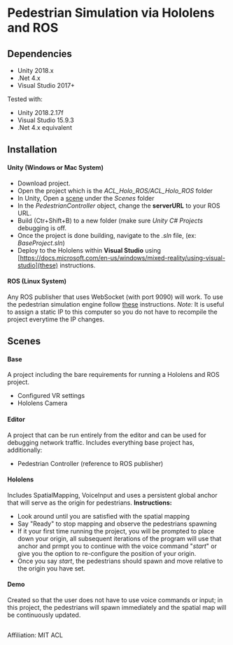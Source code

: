 # Pedestrian Simulation via Hololens and ROS

## Dependencies
* Unity 2018.x
* .Net 4.x
* Visual Studio 2017+

Tested with:
* Unity 2018.2.17f
* Visual Studio 15.9.3
* .Net 4.x equivalent

## Installation

#### Unity (Windows or Mac System)
* Download project.
* Open the project which is the *ACL_Holo_ROS/ACL_Holo_ROS* folder
* In Unity, Open a [scene](#Scenes) under the *Scenes* folder
* In the *PedestrianController* object, change the **serverURL** to your ROS URL.
* Build (Ctr+Shift+B) to a new folder (make sure *Unity C# Projects* debugging is off.
* Once the project is done building, navigate to the *.sln* file, (ex: *BaseProject.sln*)
* Deploy to the Hololens within **Visual Studio** using [https://docs.microsoft.com/en-us/windows/mixed-reality/using-visual-studio](these) instructions.
#### ROS (Linux System)
Any ROS publisher that uses WebSocket (with port 9090) will work. To use the pedestrian simulation engine follow [these](https://github.com/blutjens/pedestrian_simulation) instructions. *Note:* It is useful to assign a static IP to this computer so you do not have to recompile the project everytime the IP changes.


## Scenes
#### Base 
A project including the bare requirements for running a Hololens and ROS project.
* Configured VR settings
* Hololens Camera
#### Editor
A project that can be run entirely from the editor and can be used for debugging network traffic. Includes everything base project has, additionally: 
* Pedestrian Controller (reference to ROS publisher)
####  Hololens
Includes SpatialMapping, VoiceInput and uses a persistent global anchor that will serve as the origin for pedestrians.
**Instructions:**
- Look around until you are satisfied with the spatial mapping
- Say "Ready" to stop mapping and observe the pedestrians spawning
- If it your first time running the project, you will be prompted to place down your origin, all subsequent iterations of the program will use that anchor and prmpt you to continue with the voice command "*start*" or give you the option to re-configure the position of your origin.
- Once you say *start*, the pedestrians should spawn and move relative to the origin you have set.
#### Demo
Created so that the user does not have to use voice commands or input; in this project, the pedestrians will spawn immediately and the spatial map will be continuously updated.
##
Affiliation: MIT ACL
